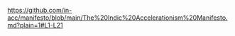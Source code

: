 https://github.com/in-acc/manifesto/blob/main/The%20Indic%20Accelerationism%20Manifesto.md?plain=1#L1-L21
